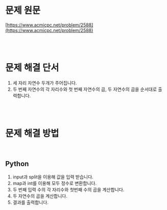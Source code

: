 # 문제 원문

[https://www.acmicpc.net/problem/2588](https://www.acmicpc.net/problem/2588)

<br><br>

# 문제 해결 단서

1. 세 자리 자연수 두개가 주어집니다.
2. 두 번째 자연수의 각 자리수와 첫 번째 자연수의 곱, 두 자연수의 곱을 순서대로 출력합니다.

<br><br>

# 문제 해결 방법

<br>

## Python

1. input과 split을 이용해 값을 입력 받습니다.
2. map과 int를 이용해 모두 정수로 변환합니다.
3. 두 번째 입력 수의 각 자리수와 첫번째 수의 곱을 계산합니다.
4. 두 자연수의 곱을 계산합니다.
5. 결과를 출력합니다.
